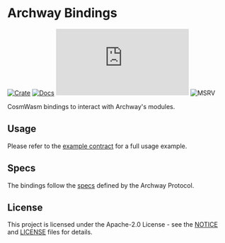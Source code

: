# Archway Bindings

[![Crate][crate-image]][crate-link]
[![Docs][docs-image]][docs-link]
[![Apache 2.0 Licensed][license-image]][license-link]
![MSRV][rustc-image]

CosmWasm bindings to interact with Archway's modules.

## Usage

Please refer to the [example contract] for a full usage example.

## Specs

The bindings follow the [specs] defined by the Archway Protocol.

## License

This project is licensed under the Apache-2.0 License - see the [NOTICE][notice-link] and [LICENSE][license-link] files for details.

[//]: # "badges"
[crate-image]: https://buildstats.info/crate/archway-bindings
[crate-link]: https://crates.io/crates/archway-bindings
[docs-image]: https://docs.rs/archway-bindings/badge.svg
[docs-link]: https://docs.rs/archway-bindings/
[license-image]: https://img.shields.io/github/license/archway-network/arch3.rs?label=License&logo=opensourceinitiative&logoColor=white&color=informational
[license-link]: https://github.com/archway-network/arch3.rs/blob/main/LICENSE
[rustc-image]: https://img.shields.io/badge/rustc-1.70+-blue.svg?logo=rust&logoColor=white&color=informational

[//]: # "general links"
[example contract]: https://github.com/archway-network/arch3.rs/tree/main/contracts/increment
[specs]: https://github.com/archway-network/archway/blob/main/x/rewards/spec/08_wasm_bindings.md
[notice-link]: https://github.com/archway-network/arch3.rs/blob/main/NOTICE
